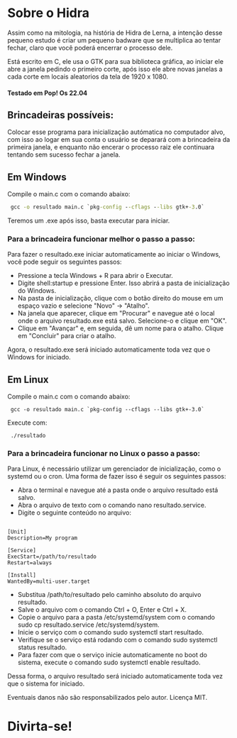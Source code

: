 # Sobre o Hidra 

Assim como na mitologia, na história de Hidra de Lerna, a intenção desse pequeno estudo é criar um pequeno badware que se multiplica ao tentar fechar, claro que você poderá encerrar o processo dele.

Está escrito em C, ele usa o GTK para sua biblioteca gráfica, ao iniciar ele abre a janela pedindo o primeiro corte, após isso ele abre novas janelas a cada corte em locais aleatorios da tela de 1920 x 1080.

#### Testado em Pop! Os 22.04


## Brincadeiras possíveis: 

Colocar esse programa para inicialização autómatica no computador alvo, com isso ao logar em sua conta o usuário se deparará com a brincadeira da primeira janela, e enquanto não encerar o processo raiz ele continuara tentando sem sucesso fechar a janela.


## Em Windows

Compile o main.c com o comando abaixo: 
``` cmd
 gcc -o resultado main.c `pkg-config --cflags --libs gtk+-3.0`
```
Teremos um .exe após isso, basta executar para iniciar.

### Para a brincadeira funcionar melhor o passo a passo:
Para fazer o resultado.exe iniciar automaticamente ao iniciar o Windows, você pode seguir os seguintes passos:

* Pressione a tecla Windows + R para abrir o Executar.
* Digite shell:startup e pressione Enter. Isso abrirá a pasta de inicialização do Windows.
* Na pasta de inicialização, clique com o botão direito do mouse em um espaço vazio e selecione "Novo" -> "Atalho".
* Na janela que aparecer, clique em "Procurar" e navegue até o local onde o arquivo resultado.exe está salvo. Selecione-o e clique em "OK".
* Clique em "Avançar" e, em seguida, dê um nome para o atalho. Clique em "Concluir" para criar o atalho.

Agora, o resultado.exe será iniciado automaticamente toda vez que o Windows for iniciado.

## Em Linux
Compile o main.c com o comando abaixo: 
``` shell
 gcc -o resultado main.c `pkg-config --cflags --libs gtk+-3.0`
```
Execute com:
``` shell
 ./resultado
```




### Para a brincadeira funcionar no Linux o passo a passo:
Para Linux, é necessário utilizar um gerenciador de inicialização, como o systemd ou o cron. Uma forma de fazer isso é seguir os seguintes passos:

* Abra o terminal e navegue até a pasta onde o arquivo resultado está salvo.
* Abra o arquivo de texto com o comando nano resultado.service.
* Digite o seguinte conteúdo no arquivo:

``` shell

[Unit]
Description=My program

[Service]
ExecStart=/path/to/resultado
Restart=always

[Install]
WantedBy=multi-user.target
```

* Substitua /path/to/resultado pelo caminho absoluto do arquivo resultado.
* Salve o arquivo com o comando Ctrl + O, Enter e Ctrl + X.
* Copie o arquivo para a pasta /etc/systemd/system com o comando sudo cp resultado.service /etc/systemd/system.
* Inicie o serviço com o comando sudo systemctl start resultado.
* Verifique se o serviço está rodando com o comando sudo systemctl status resultado.
* Para fazer com que o serviço inicie automaticamente no boot do sistema, execute o comando sudo systemctl enable resultado.

Dessa forma, o arquivo resultado será iniciado automaticamente toda vez que o sistema for iniciado.


Eventuais danos não são responsabilizados pelo autor. Licença MIT.

# Divirta-se!